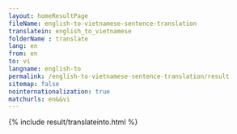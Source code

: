 ```yaml
---
layout: homeResultPage
fileName: english-to-vietnamese-sentence-translation
translatein: english_to_vietnamese
folderName : translate
lang: en
from: en
to: vi
langname: english-to
permalink: /english-to-vietnamese-sentence-translation/result
sitemap: false
nointernationalization: true
matchurls: en&&vi
---
```

{% include result/translateinto.html %}

<script src="/js/result/translation.js" data-foldername="{{page.folderName}}" data-lang="{{page.lang}}"></script>
